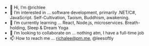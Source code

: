 - 👋 Hi, I’m @richlee
- 👀 I’m interested in ... software development, primarily .NET/C#, JavaScript. Self-Cultivation, Taoism, Buddhism, awakening.
- 🌱 I’m currently learning ... React, Node.js, microservices. Breath-holding, Sleep & Dream Yoga
- 💞️ I’m looking to collaborate on ... nothing atm, I have a full-time job
- 📫 How to reach me ... richalee@pm.me, @leesoftly

<!---
richlee/richlee is a ✨ special ✨ repository because its `README.md` (this file) appears on your GitHub profile.
You can click the Preview link to take a look at your changes.
--->
